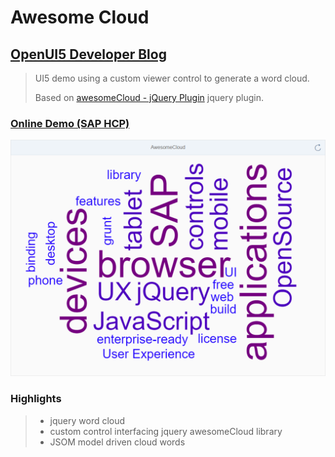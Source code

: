 # Awesome Cloud
## [OpenUI5 Developer Blog](http://openui5.blogspot.com/2016/11/awesome-cloud.html)

> UI5 demo using a custom viewer control to generate a word cloud.
> 
> Based on [awesomeCloud - jQuery Plugin](https://github.com/metaloha/jQuery.awesomeCloud.plugin) jquery plugin.

### [Online Demo (SAP HCP)](https://awesomecloud-p1940953245trial.dispatcher.hanatrial.ondemand.com/index.html)

![Screenshot](./awesomecloud.png)

### Highlights

> - jquery word cloud
> - custom control interfacing jquery awesomeCloud library
> - JSOM model driven cloud words
